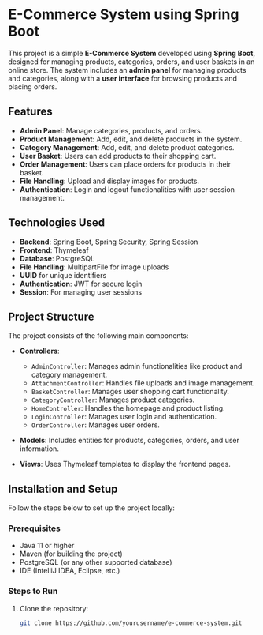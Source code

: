 # E-Commerce System using Spring Boot

This project is a simple **E-Commerce System** developed using **Spring Boot**, designed for managing products, categories, orders, and user baskets in an online store. The system includes an **admin panel** for managing products and categories, along with a **user interface** for browsing products and placing orders.

## Features

- **Admin Panel**: Manage categories, products, and orders.
- **Product Management**: Add, edit, and delete products in the system.
- **Category Management**: Add, edit, and delete product categories.
- **User Basket**: Users can add products to their shopping cart.
- **Order Management**: Users can place orders for products in their basket.
- **File Handling**: Upload and display images for products.
- **Authentication**: Login and logout functionalities with user session management.

## Technologies Used

- **Backend**: Spring Boot, Spring Security, Spring Session
- **Frontend**: Thymeleaf
- **Database**: PostgreSQL
- **File Handling**: MultipartFile for image uploads
- **UUID** for unique identifiers
- **Authentication**: JWT for secure login
- **Session**: For managing user sessions

## Project Structure

The project consists of the following main components:

- **Controllers**:
  - `AdminController`: Manages admin functionalities like product and category management.
  - `AttachmentController`: Handles file uploads and image management.
  - `BasketController`: Manages user shopping cart functionality.
  - `CategoryController`: Manages product categories.
  - `HomeController`: Handles the homepage and product listing.
  - `LoginController`: Manages user login and authentication.
  - `OrderController`: Manages user orders.

- **Models**: Includes entities for products, categories, orders, and user information.
- **Views**: Uses Thymeleaf templates to display the frontend pages.

## Installation and Setup

Follow the steps below to set up the project locally:

### Prerequisites

- Java 11 or higher
- Maven (for building the project)
- PostgreSQL (or any other supported database)
- IDE (IntelliJ IDEA, Eclipse, etc.)

### Steps to Run

1. Clone the repository:
   ```bash
   git clone https://github.com/yourusername/e-commerce-system.git
